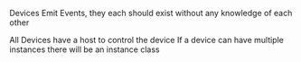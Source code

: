 Devices Emit Events, they each should exist without any knowledge of each other

All Devices have a host to control the device
If a device can have multiple instances there will be an instance class